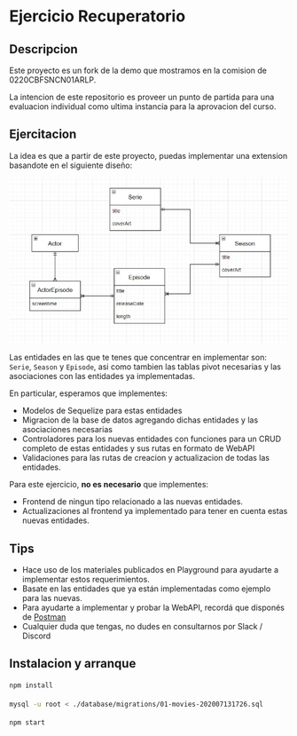# Ejercicio Recuperatorio

## Descripcion

Este proyecto es un fork de la demo que mostramos en la comision de 0220CBFSNCN01ARLP.

La intencion de este repositorio es proveer un punto de partida para una evaluacion individual
como ultima instancia para la aprovacion del curso.

## Ejercitacion

La idea es que a partir de este proyecto, puedas implementar una extension basandote en el siguiente diseño:

![Diagrama Entidad-Relacion](docs/DER.jpg?raw=true)

Las entidades en las que te tenes que concentrar en implementar son: `Serie`, `Season` y `Episode`, asi como tambien las tablas pivot necesarias y las asociaciones con las entidades ya implementadas.

En particular, esperamos que implementes:

-   Modelos de Sequelize para estas entidades
-   Migracion de la base de datos agregando dichas entidades y las asociaciones necesarias
-   Controladores para los nuevas entidades con funciones para un CRUD completo de estas entidades y sus rutas en formato de WebAPI
-   Validaciones para las rutas de creacion y actualizacion de todas las entidades.

Para este ejercicio, **no es necesario** que implementes:

-   Frontend de ningun tipo relacionado a las nuevas entidades.
-   Actualizaciones al frontend ya implementado para tener en cuenta estas nuevas entidades.

## Tips

-   Hace uso de los materiales publicados en Playground para ayudarte a implementar estos requerimientos.
-   Basate en las entidades que ya están implementadas como ejemplo para las nuevas.
-   Para ayudarte a implementar y probar la WebAPI, recordá que disponés de [Postman](https://www.postman.com/)
-   Cualquier duda que tengas, no dudes en consultarnos por Slack / Discord

## Instalacion y arranque

```sh
npm install

mysql -u root < ./database/migrations/01-movies-202007131726.sql

npm start
```

